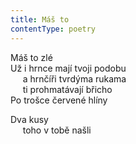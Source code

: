 ```yaml
---
title: Máš to
contentType: poetry
---
```


<section>

Máš to zlé  
Už i hrnce mají tvoji podobu  
     a hrnčíři tvrdýma rukama  
     ti prohmatávají břicho  
Po trošce červené hlíny

</section>

<section>

Dva kusy  
     toho v tobě našli

</section>
